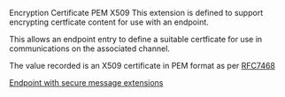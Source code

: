 Encryption Certificate PEM X509
This extension is defined to support encrypting certficate content for use with an endpoint.

This allows an endpoint entry to define a suitable certficate for use in communications on the associated channel.

The value recorded is an X509 certificate in PEM format as per [RFC7468](https://tools.ietf.org/html/rfc7468)

[Endpoint with secure message extensions](Endpoint-example0.html)

